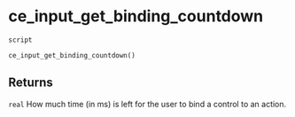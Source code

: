 # ce_input_get_binding_countdown
`script`
```gml
ce_input_get_binding_countdown()
```

## Returns
`real` How much time (in ms) is left for the user to bind a control
 to an action.